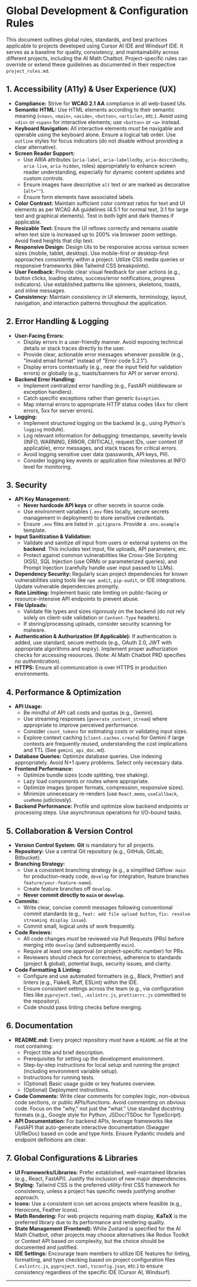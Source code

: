 # Global Development & Configuration Rules

This document outlines global rules, standards, and best practices applicable to projects developed using Cursor AI IDE and Windsurf IDE. It serves as a baseline for quality, consistency, and maintainability across different projects, including the AI Math Chatbot. Project-specific rules can override or extend these guidelines as documented in their respective `project_rules.md`.

## 1. Accessibility (A11y) & User Experience (UX)

*   **Compliance:** Strive for **WCAG 2.1 AA** compliance in all web-based UIs.
*   **Semantic HTML:** Use HTML elements according to their semantic meaning (`<nav>`, `<main>`, `<aside>`, `<button>`, `<article>`, etc.). Avoid using `<div>` or `<span>` for interactive elements; use `<button>` or `<a>` instead.
*   **Keyboard Navigation:** All interactive elements *must* be navigable and operable using the keyboard alone. Ensure a logical tab order. Use `outline` styles for focus indicators (do not disable without providing a clear alternative).
*   **Screen Reader Support:**
    *   Use ARIA attributes (`aria-label`, `aria-labelledby`, `aria-describedby`, `aria-live`, `aria-hidden`, roles) appropriately to enhance screen reader understanding, especially for dynamic content updates and custom controls.
    *   Ensure images have descriptive `alt` text or are marked as decorative (`alt=""`).
    *   Ensure form elements have associated labels.
*   **Color Contrast:** Maintain sufficient color contrast ratios for text and UI elements as per WCAG AA guidelines (4.5:1 for normal text, 3:1 for large text and graphical elements). Test in both light and dark themes if applicable.
*   **Resizable Text:** Ensure the UI reflows correctly and remains usable when text size is increased up to 200% via browser zoom settings. Avoid fixed heights that clip text.
*   **Responsive Design:** Design UIs to be responsive across various screen sizes (mobile, tablet, desktop). Use mobile-first or desktop-first approaches consistently within a project. Utilize CSS media queries or responsive frameworks (like Tailwind CSS breakpoints).
*   **User Feedback:** Provide clear visual feedback for user actions (e.g., button clicks, loading states, success/error notifications, progress indicators). Use established patterns like spinners, skeletons, toasts, and inline messages.
*   **Consistency:** Maintain consistency in UI elements, terminology, layout, navigation, and interaction patterns throughout the application.

## 2. Error Handling & Logging

*   **User-Facing Errors:**
    *   Display errors in a user-friendly manner. Avoid exposing technical details or stack traces directly to the user.
    *   Provide clear, actionable error messages whenever possible (e.g., "Invalid email format" instead of "Error code 5.2.1").
    *   Display errors contextually (e.g., near the input field for validation errors) or globally (e.g., toasts/banners for API or server errors).
*   **Backend Error Handling:**
    *   Implement centralized error handling (e.g., FastAPI middleware or exception handlers).
    *   Catch specific exceptions rather than generic `Exception`.
    *   Map internal errors to appropriate HTTP status codes (4xx for client errors, 5xx for server errors).
*   **Logging:**
    *   Implement structured logging on the backend (e.g., using Python's `logging` module).
    *   Log relevant information for debugging: timestamps, severity levels (INFO, WARNING, ERROR, CRITICAL), request IDs, user context (if applicable), error messages, and stack traces for critical errors.
    *   Avoid logging sensitive user data (passwords, API keys, PII).
    *   Consider logging key events or application flow milestones at INFO level for monitoring.

## 3. Security

*   **API Key Management:**
    *   **Never hardcode API keys** or other secrets in source code.
    *   Use environment variables (`.env` files locally, secure secrets management in deployment) to store sensitive credentials.
    *   Ensure `.env` files are listed in `.gitignore`. Provide a `.env.example` template.
*   **Input Sanitization & Validation:**
    *   Validate and sanitize *all* input from users or external systems on the **backend**. This includes text input, file uploads, API parameters, etc.
    *   Protect against common vulnerabilities like Cross-Site Scripting (XSS), SQL Injection (use ORMs or parameterized queries), and Prompt Injection (carefully handle user input passed to LLMs).
*   **Dependency Security:** Regularly scan project dependencies for known vulnerabilities using tools like `npm audit`, `pip-audit`, or IDE integrations. Update vulnerable dependencies promptly.
*   **Rate Limiting:** Implement basic rate limiting on public-facing or resource-intensive API endpoints to prevent abuse.
*   **File Uploads:**
    *   Validate file types and sizes rigorously on the backend (do not rely solely on client-side validation or `Content-Type` headers).
    *   If storing/processing uploads, consider security scanning for malware.
*   **Authentication & Authorization (If Applicable):** If authentication is added, use standard, secure methods (e.g., OAuth 2.0, JWT with appropriate algorithms and expiry). Implement proper authorization checks for accessing resources. (Note: AI Math Chatbot PRD specifies *no authentication*).
*   **HTTPS:** Ensure all communication is over HTTPS in production environments.

## 4. Performance & Optimization

*   **API Usage:**
    *   Be mindful of API call costs and quotas (e.g., Gemini).
    *   Use streaming responses (`generate_content_stream`) where appropriate to improve perceived performance.
    *   Consider `count_tokens` for estimating costs or validating input sizes.
    *   Explore context caching (`client.caches.create`) for Gemini if large contexts are frequently reused, understanding the cost implications and TTL (See `gemini_api_doc.md`).
*   **Database Queries:** Optimize database queries. Use indexing appropriately. Avoid N+1 query problems. Select only necessary data.
*   **Frontend Performance:**
    *   Optimize bundle sizes (code splitting, tree shaking).
    *   Lazy load components or routes where appropriate.
    *   Optimize images (proper formats, compression, responsive sizes).
    *   Minimize unnecessary re-renders (use `React.memo`, `useCallback`, `useMemo` judiciously).
*   **Backend Performance:** Profile and optimize slow backend endpoints or processing steps. Use asynchronous operations for I/O-bound tasks.

## 5. Collaboration & Version Control

*   **Version Control System:** **Git** is mandatory for all projects.
*   **Repository:** Use a central Git repository (e.g., GitHub, GitLab, Bitbucket).
*   **Branching Strategy:**
    *   Use a consistent branching strategy (e.g., a simplified Gitflow: `main` for production-ready code, `develop` for integration, feature branches `feature/your-feature-name`).
    *   Create feature branches off `develop`.
    *   **Never commit directly to `main` or `develop`.**
*   **Commits:**
    *   Write clear, concise commit messages following conventional commit standards (e.g., `feat: add file upload button`, `fix: resolve streaming display issue`).
    *   Commit small, logical units of work frequently.
*   **Code Reviews:**
    *   All code changes *must* be reviewed via Pull Requests (PRs) before merging into `develop` (and subsequently `main`).
    *   Require at least one approval (or project-specific number) for PRs.
    *   Reviewers should check for correctness, adherence to standards (project & global), potential bugs, security issues, and clarity.
*   **Code Formatting & Linting:**
    *   Configure and use automated formatters (e.g., Black, Prettier) and linters (e.g., Flake8, Ruff, ESLint) within the IDE.
    *   Ensure consistent settings across the team (e.g., via configuration files like `pyproject.toml`, `.eslintrc.js`, `prettierrc.js` committed to the repository).
    *   Code should pass linting checks before merging.

## 6. Documentation

*   **README.md:** Every project repository *must* have a `README.md` file at the root containing:
    *   Project title and brief description.
    *   Prerequisites for setting up the development environment.
    *   Step-by-step instructions for local setup and running the project (including environment variable setup).
    *   Instructions for running tests.
    *   (Optional) Basic usage guide or key features overview.
    *   (Optional) Deployment instructions.
*   **Code Comments:** Write clear comments for complex logic, non-obvious code sections, or public APIs/functions. Avoid commenting on obvious code. Focus on the "why," not just the "what." Use standard docstring formats (e.g., Google style for Python, JSDoc/TSDoc for TypeScript).
*   **API Documentation:** For backend APIs, leverage frameworks like FastAPI that auto-generate interactive documentation (Swagger UI/ReDoc) based on code and type hints. Ensure Pydantic models and endpoint definitions are clear.

## 7. Global Configurations & Libraries

*   **UI Frameworks/Libraries:** Prefer established, well-maintained libraries (e.g., React, FastAPI). Justify the inclusion of new major dependencies.
*   **Styling:** Tailwind CSS is the preferred utility-first CSS framework for consistency, unless a project has specific needs justifying another approach.
*   **Icons:** Use a consistent icon set across projects where feasible (e.g., Heroicons, Feather Icons).
*   **Math Rendering:** For web projects requiring math display, **KaTeX** is the preferred library due to its performance and rendering quality.
*   **State Management (Frontend):** While Zustand is specified for the AI Math Chatbot, other projects may choose alternatives like Redux Toolkit or Context API based on complexity, but the choice should be documented and justified.
*   **IDE Settings:** Encourage team members to utilize IDE features for linting, formatting, and type checking based on project configuration files (`.eslintrc.js`, `pyproject.toml`, `tsconfig.json`, etc.) to ensure consistency regardless of the specific IDE (Cursor AI, Windsurf).

---